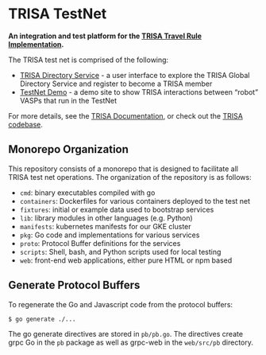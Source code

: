 # TRISA TestNet

**An integration and test platform for the [TRISA Travel Rule Implementation](https://trisa.io).**

The TRISA test net is comprised of the following:

- [TRISA Directory Service](https://trisatest.net) - a user interface to explore the TRISA Global Directory Service and register to become a TRISA member
- [TestNet Demo](https://vaspbot.net) - a demo site to show TRISA interactions between “robot” VASPs that run in the TestNet

For more details, see the [TRISA Documentation](https://trisatest.net/), or check out the [TRISA codebase](https://github.com/trisacrypto/trisa).


## Monorepo Organization

This repository consists of a monorepo that is designed to facilitate all TRISA test net operations. The organization of the repository is as follows:

- `cmd`: binary executables compiled with go
- `containers`: Dockerfiles for various containers deployed to the test net
- `fixtures`: initial or example data used to bootstrap services
- `lib`: library modules in other languages (e.g. Python)
- `manifests`: kubernetes manifests for our GKE cluster
- `pkg`: Go code and implementations for various services
- `proto`: Protocol Buffer definitions for the services
- `scripts`: Shell, bash, and Python scripts used for local testing
- `web`: front-end web applications, either pure HTML or npm based

## Generate Protocol Buffers

To regenerate the Go and Javascript code from the protocol buffers:

```
$ go generate ./...
```

The go generate directives are stored in `pb/pb.go`. The directives create grpc Go in the `pb` package as well as grpc-web in the `web/src/pb` directory.